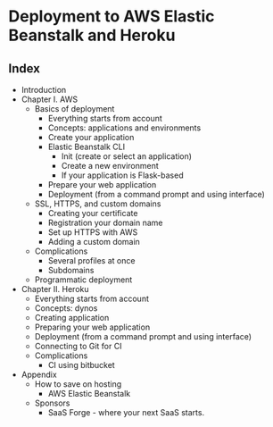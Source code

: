 
# Deployment to AWS Elastic Beanstalk and Heroku

## Index
* Introduction
* Chapter I. AWS
    * Basics of deployment
      * Everything starts from account
      * Concepts: applications and environments
      * Create your application
      * Elastic Beanstalk CLI
        * Init (create or select an application)
        * Create a new environment
        * If your application is Flask-based
      * Prepare your web application
      * Deployment (from a command prompt and using interface)
    * SSL, HTTPS, and custom domains
      * Creating your certificate
      * Registration your domain name
      * Set up HTTPS with AWS
      * Adding a custom domain
    * Complications
      * Several profiles at once
      * Subdomains
    * Programmatic deployment
* Chapter II. Heroku
  * Everything starts from account
  * Concepts: dynos
  * Creating application
  * Preparing your web application
  * Deployment (from a command prompt and using interface)
  * Connecting to Git for CI
  * Complications
    * CI using bitbucket
* Appendix
  * How to save on hosting
    * AWS Elastic Beanstalk
  * Sponsors
    * SaaS Forge - where your next SaaS starts.
  
